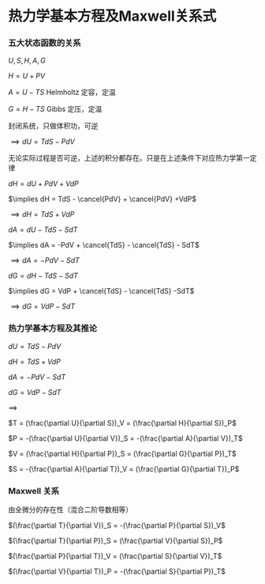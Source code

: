 # 热力学基本方程及Maxwell关系式

### 五大状态函数的关系

$U, S, H, A, G$

$H = U+PV$

$A = U - TS$ Helmholtz 定容，定温

$G = H - TS$ Gibbs 定压，定温

封闭系统，只做体积功，可逆

$\implies dU = TdS - PdV$

无论实际过程是否可逆，上述的积分都存在。只是在上述条件下对应热力学第一定律

$dH = dU + PdV +VdP$

$\implies dH = TdS - \cancel{PdV} + \cancel{PdV} +VdP$

$\implies dH = TdS + VdP$

$dA = dU - TdS - SdT$

$\implies dA = -PdV + \cancel{TdS} - \cancel{TdS} - SdT$

$\implies dA = -PdV - SdT$

$dG = dH - TdS - SdT$

$\implies dG = VdP + \cancel{TdS} - \cancel{TdS} -SdT$

$\implies dG = VdP - SdT$

### 热力学基本方程及其推论

$dU = TdS - PdV$

$dH = TdS + VdP$

$dA = -PdV - SdT$

$dG = VdP - SdT$

$\implies$

$T = (\frac{\partial U}{\partial S})_V = (\frac{\partial H}{\partial S})_P$

$P = -(\frac{\partial U}{\partial V})_S = -(\frac{\partial A}{\partial V})_T$

$V = (\frac{\partial H}{\partial P})_S = (\frac{\partial G}{\partial P})_T$

$S = -(\frac{\partial A}{\partial T})_V = (\frac{\partial G}{\partial T})_P$

### Maxwell 关系

由全微分的存在性（混合二阶导数相等）

$(\frac{\partial T}{\partial V})_S = -(\frac{\partial P}{\partial S})_V$

$(\frac{\partial T}{\partial P})_S = (\frac{\partial V}{\partial S})_P$

$(\frac{\partial P}{\partial T})_V = (\frac{\partial S}{\partial V})_T$

$(\frac{\partial V}{\partial T})_P = -(\frac{\partial S}{\partial P})_T$